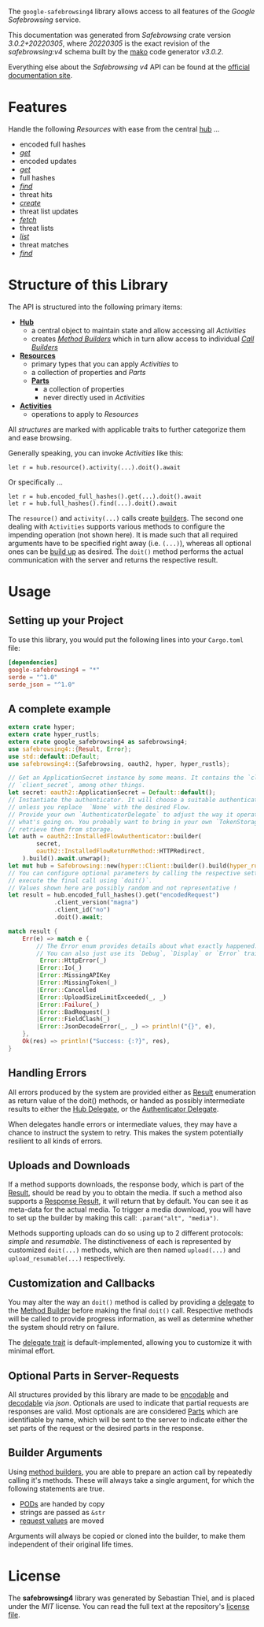 <!---
DO NOT EDIT !
This file was generated automatically from 'src/mako/api/README.md.mako'
DO NOT EDIT !
-->
The `google-safebrowsing4` library allows access to all features of the *Google Safebrowsing* service.

This documentation was generated from *Safebrowsing* crate version *3.0.2+20220305*, where *20220305* is the exact revision of the *safebrowsing:v4* schema built by the [mako](http://www.makotemplates.org/) code generator *v3.0.2*.

Everything else about the *Safebrowsing* *v4* API can be found at the
[official documentation site](https://developers.google.com/safe-browsing/).
# Features

Handle the following *Resources* with ease from the central [hub](https://docs.rs/google-safebrowsing4/3.0.2+20220305/google_safebrowsing4/Safebrowsing) ... 

* encoded full hashes
 * [*get*](https://docs.rs/google-safebrowsing4/3.0.2+20220305/google_safebrowsing4/api::EncodedFullHasheGetCall)
* encoded updates
 * [*get*](https://docs.rs/google-safebrowsing4/3.0.2+20220305/google_safebrowsing4/api::EncodedUpdateGetCall)
* full hashes
 * [*find*](https://docs.rs/google-safebrowsing4/3.0.2+20220305/google_safebrowsing4/api::FullHasheFindCall)
* threat hits
 * [*create*](https://docs.rs/google-safebrowsing4/3.0.2+20220305/google_safebrowsing4/api::ThreatHitCreateCall)
* threat list updates
 * [*fetch*](https://docs.rs/google-safebrowsing4/3.0.2+20220305/google_safebrowsing4/api::ThreatListUpdateFetchCall)
* threat lists
 * [*list*](https://docs.rs/google-safebrowsing4/3.0.2+20220305/google_safebrowsing4/api::ThreatListListCall)
* threat matches
 * [*find*](https://docs.rs/google-safebrowsing4/3.0.2+20220305/google_safebrowsing4/api::ThreatMatcheFindCall)




# Structure of this Library

The API is structured into the following primary items:

* **[Hub](https://docs.rs/google-safebrowsing4/3.0.2+20220305/google_safebrowsing4/Safebrowsing)**
    * a central object to maintain state and allow accessing all *Activities*
    * creates [*Method Builders*](https://docs.rs/google-safebrowsing4/3.0.2+20220305/google_safebrowsing4/client::MethodsBuilder) which in turn
      allow access to individual [*Call Builders*](https://docs.rs/google-safebrowsing4/3.0.2+20220305/google_safebrowsing4/client::CallBuilder)
* **[Resources](https://docs.rs/google-safebrowsing4/3.0.2+20220305/google_safebrowsing4/client::Resource)**
    * primary types that you can apply *Activities* to
    * a collection of properties and *Parts*
    * **[Parts](https://docs.rs/google-safebrowsing4/3.0.2+20220305/google_safebrowsing4/client::Part)**
        * a collection of properties
        * never directly used in *Activities*
* **[Activities](https://docs.rs/google-safebrowsing4/3.0.2+20220305/google_safebrowsing4/client::CallBuilder)**
    * operations to apply to *Resources*

All *structures* are marked with applicable traits to further categorize them and ease browsing.

Generally speaking, you can invoke *Activities* like this:

```Rust,ignore
let r = hub.resource().activity(...).doit().await
```

Or specifically ...

```ignore
let r = hub.encoded_full_hashes().get(...).doit().await
let r = hub.full_hashes().find(...).doit().await
```

The `resource()` and `activity(...)` calls create [builders][builder-pattern]. The second one dealing with `Activities` 
supports various methods to configure the impending operation (not shown here). It is made such that all required arguments have to be 
specified right away (i.e. `(...)`), whereas all optional ones can be [build up][builder-pattern] as desired.
The `doit()` method performs the actual communication with the server and returns the respective result.

# Usage

## Setting up your Project

To use this library, you would put the following lines into your `Cargo.toml` file:

```toml
[dependencies]
google-safebrowsing4 = "*"
serde = "^1.0"
serde_json = "^1.0"
```

## A complete example

```Rust
extern crate hyper;
extern crate hyper_rustls;
extern crate google_safebrowsing4 as safebrowsing4;
use safebrowsing4::{Result, Error};
use std::default::Default;
use safebrowsing4::{Safebrowsing, oauth2, hyper, hyper_rustls};

// Get an ApplicationSecret instance by some means. It contains the `client_id` and 
// `client_secret`, among other things.
let secret: oauth2::ApplicationSecret = Default::default();
// Instantiate the authenticator. It will choose a suitable authentication flow for you, 
// unless you replace  `None` with the desired Flow.
// Provide your own `AuthenticatorDelegate` to adjust the way it operates and get feedback about 
// what's going on. You probably want to bring in your own `TokenStorage` to persist tokens and
// retrieve them from storage.
let auth = oauth2::InstalledFlowAuthenticator::builder(
        secret,
        oauth2::InstalledFlowReturnMethod::HTTPRedirect,
    ).build().await.unwrap();
let mut hub = Safebrowsing::new(hyper::Client::builder().build(hyper_rustls::HttpsConnector::with_native_roots().https_or_http().enable_http1().enable_http2().build()), auth);
// You can configure optional parameters by calling the respective setters at will, and
// execute the final call using `doit()`.
// Values shown here are possibly random and not representative !
let result = hub.encoded_full_hashes().get("encodedRequest")
             .client_version("magna")
             .client_id("no")
             .doit().await;

match result {
    Err(e) => match e {
        // The Error enum provides details about what exactly happened.
        // You can also just use its `Debug`, `Display` or `Error` traits
         Error::HttpError(_)
        |Error::Io(_)
        |Error::MissingAPIKey
        |Error::MissingToken(_)
        |Error::Cancelled
        |Error::UploadSizeLimitExceeded(_, _)
        |Error::Failure(_)
        |Error::BadRequest(_)
        |Error::FieldClash(_)
        |Error::JsonDecodeError(_, _) => println!("{}", e),
    },
    Ok(res) => println!("Success: {:?}", res),
}

```
## Handling Errors

All errors produced by the system are provided either as [Result](https://docs.rs/google-safebrowsing4/3.0.2+20220305/google_safebrowsing4/client::Result) enumeration as return value of
the doit() methods, or handed as possibly intermediate results to either the 
[Hub Delegate](https://docs.rs/google-safebrowsing4/3.0.2+20220305/google_safebrowsing4/client::Delegate), or the [Authenticator Delegate](https://docs.rs/yup-oauth2/*/yup_oauth2/trait.AuthenticatorDelegate.html).

When delegates handle errors or intermediate values, they may have a chance to instruct the system to retry. This 
makes the system potentially resilient to all kinds of errors.

## Uploads and Downloads
If a method supports downloads, the response body, which is part of the [Result](https://docs.rs/google-safebrowsing4/3.0.2+20220305/google_safebrowsing4/client::Result), should be
read by you to obtain the media.
If such a method also supports a [Response Result](https://docs.rs/google-safebrowsing4/3.0.2+20220305/google_safebrowsing4/client::ResponseResult), it will return that by default.
You can see it as meta-data for the actual media. To trigger a media download, you will have to set up the builder by making
this call: `.param("alt", "media")`.

Methods supporting uploads can do so using up to 2 different protocols: 
*simple* and *resumable*. The distinctiveness of each is represented by customized 
`doit(...)` methods, which are then named `upload(...)` and `upload_resumable(...)` respectively.

## Customization and Callbacks

You may alter the way an `doit()` method is called by providing a [delegate](https://docs.rs/google-safebrowsing4/3.0.2+20220305/google_safebrowsing4/client::Delegate) to the 
[Method Builder](https://docs.rs/google-safebrowsing4/3.0.2+20220305/google_safebrowsing4/client::CallBuilder) before making the final `doit()` call. 
Respective methods will be called to provide progress information, as well as determine whether the system should 
retry on failure.

The [delegate trait](https://docs.rs/google-safebrowsing4/3.0.2+20220305/google_safebrowsing4/client::Delegate) is default-implemented, allowing you to customize it with minimal effort.

## Optional Parts in Server-Requests

All structures provided by this library are made to be [encodable](https://docs.rs/google-safebrowsing4/3.0.2+20220305/google_safebrowsing4/client::RequestValue) and 
[decodable](https://docs.rs/google-safebrowsing4/3.0.2+20220305/google_safebrowsing4/client::ResponseResult) via *json*. Optionals are used to indicate that partial requests are responses 
are valid.
Most optionals are are considered [Parts](https://docs.rs/google-safebrowsing4/3.0.2+20220305/google_safebrowsing4/client::Part) which are identifiable by name, which will be sent to 
the server to indicate either the set parts of the request or the desired parts in the response.

## Builder Arguments

Using [method builders](https://docs.rs/google-safebrowsing4/3.0.2+20220305/google_safebrowsing4/client::CallBuilder), you are able to prepare an action call by repeatedly calling it's methods.
These will always take a single argument, for which the following statements are true.

* [PODs][wiki-pod] are handed by copy
* strings are passed as `&str`
* [request values](https://docs.rs/google-safebrowsing4/3.0.2+20220305/google_safebrowsing4/client::RequestValue) are moved

Arguments will always be copied or cloned into the builder, to make them independent of their original life times.

[wiki-pod]: http://en.wikipedia.org/wiki/Plain_old_data_structure
[builder-pattern]: http://en.wikipedia.org/wiki/Builder_pattern
[google-go-api]: https://github.com/google/google-api-go-client

# License
The **safebrowsing4** library was generated by Sebastian Thiel, and is placed 
under the *MIT* license.
You can read the full text at the repository's [license file][repo-license].

[repo-license]: https://github.com/Byron/google-apis-rsblob/main/LICENSE.md
